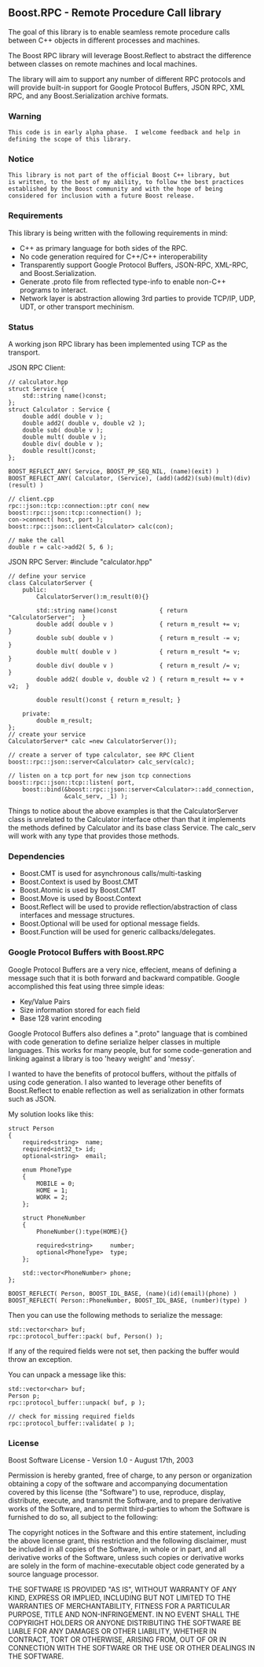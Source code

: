Boost.RPC - Remote Procedure Call library
---------------------------------------

The goal of this library is to enable seamless remote procedure
calls between C++ objects in different processes and machines.

The Boost RPC library will leverage Boost.Reflect to abstract
the difference between classes on remote machines and local machines.

The library will aim to support any number of different RPC protocols 
and will provide built-in support for Google Protocol Buffers,
JSON RPC, XML RPC, and any Boost.Serialization archive formats.

### Warning ###
    This code is in early alpha phase.  I welcome feedback and help in
    defining the scope of this library.  

### Notice ###

    This library is not part of the official Boost C++ library, but
    is written, to the best of my ability, to follow the best practices
    established by the Boost community and with the hope of being 
    considered for inclusion with a future Boost release.

### Requirements ###

This library is being written with the following requirements in mind:

 - C++ as primary language for both sides of the RPC.
 - No code generation required for C++/C++ interoperability
 - Transparently support Google Protocol Buffers, JSON-RPC, XML-RPC, and
    Boost.Serialization.
 - Generate .proto file from reflected type-info to enable non-C++
    programs to interact.
 - Network layer is abstraction allowing 3rd parties to provide TCP/IP,
    UDP, UDT, or other transport mechinism. 

### Status ###

A working json RPC library has been implemented using TCP as the transport.

JSON RPC Client:

    // calculator.hpp
    struct Service {
        std::string name()const;
    };
    struct Calculator : Service {
        double add( double v );           
        double add2( double v, double v2 );
        double sub( double v );           
        double mult( double v );           
        double div( double v );           
        double result()const;
    };

    BOOST_REFLECT_ANY( Service, BOOST_PP_SEQ_NIL, (name)(exit) )
    BOOST_REFLECT_ANY( Calculator, (Service), (add)(add2)(sub)(mult)(div)(result) )

    // client.cpp
    rpc::json::tcp::connection::ptr con( new boost::rpc::json::tcp::connection() );
    con->connect( host, port );
    boost::rpc::json::client<Calculator> calc(con);

    // make the call
    double r = calc->add2( 5, 6 );

JSON RPC Server:
    #include "calculator.hpp"

    // define your service
    class CalculatorServer {
        public:
            CalculatorServer():m_result(0){}

            std::string name()const            { return "CalculatorServer";  }
            double add( double v )             { return m_result += v;       }
            double sub( double v )             { return m_result -= v;       }
            double mult( double v )            { return m_result *= v;       }
            double div( double v )             { return m_result /= v;       }
            double add2( double v, double v2 ) { return m_result += v + v2;  }

            double result()const { return m_result; }

        private:
            double m_result;
    };
    // create your service
    CalculatorServer* calc =new CalculatorServer());

    // create a server of type calculator, see RPC Client
    boost::rpc::json::server<Calculator> calc_serv(calc);

    // listen on a tcp port for new json tcp connections
    boost::rpc::json::tcp::listen( port, 
        boost::bind(&boost::rpc::json::server<Calculator>::add_connection, 
                    &calc_serv, _1) );


Things to notice about the above examples is that the CalculatorServer class is unrelated to
the Calculator interface other than that it implements the methods defined by Calculator and
its base class Service.  The calc_serv will work with any type that provides those methods. 


### Dependencies ###
 - Boost.CMT is used for asynchronous calls/multi-tasking
 - Boost.Context is used by Boost.CMT
 - Boost.Atomic is used by Boost.CMT
 - Boost.Move is used by Boost.Context
 - Boost.Reflect will be used to provide reflection/abstraction of class
    interfaces and message structures.
 - Boost.Optional will be used for optional message fields.
 - Boost.Function will be used for generic callbacks/delegates.

### Google Protocol Buffers with Boost.RPC ###

Google Protocol Buffers are a very nice, effecient, means of defining
a message such that it is both forward and backward compatible. Google
accomplished this feat using three simple ideas:

- Key/Value Pairs
- Size information stored for each field
- Base 128 varint encoding

Google Protocol Buffers also defines a ".proto" language that is
combined with code generation to define serialize helper classes
in multiple languages.  This works for many people, but for some
code-generation and linking against a library is too 'heavy weight'
and 'messy'.  

I wanted to have the benefits of protocol buffers, without the
pitfalls of using code generation.  I also wanted to leverage other
benefits of Boost.Reflect to enable reflection as well as serialization
in other formats such as JSON.

My solution looks like this:

    struct Person
    {
        required<string>  name;
        required<int32_t> id;
        optional<string>  email;

        enum PhoneType
        {
            MOBILE = 0;
            HOME = 1;
            WORK = 2;
        };

        struct PhoneNumber
        {
            PhoneNumber():type(HOME){}

            required<string>     number;
            optional<PhoneType>  type;
        };

        std::vector<PhoneNumber> phone;
    };

    BOOST_REFLECT( Person, BOOST_IDL_BASE, (name)(id)(email)(phone) )
    BOOST_REFLECT( Person::PhoneNumber, BOOST_IDL_BASE, (number)(type) )


Then you can use the following methods to serialize the message:

    std::vector<char> buf;
    rpc::protocol_buffer::pack( buf, Person() );

If any of the required fields were not set, then packing the buffer would throw
an exception.

You can unpack a message like this:

    std::vector<char> buf;
    Person p;
    rpc::protocol_buffer::unpack( buf, p );

    // check for missing required fields
    rpc::protocol_buffer::validate( p );



### License ###

Boost Software License - Version 1.0 - August 17th, 2003

Permission is hereby granted, free of charge, to any person or organization
obtaining a copy of the software and accompanying documentation covered by
this license (the "Software") to use, reproduce, display, distribute,
execute, and transmit the Software, and to prepare derivative works of the
Software, and to permit third-parties to whom the Software is furnished to
do so, all subject to the following:

The copyright notices in the Software and this entire statement, including
the above license grant, this restriction and the following disclaimer,
must be included in all copies of the Software, in whole or in part, and
all derivative works of the Software, unless such copies or derivative
works are solely in the form of machine-executable object code generated by
a source language processor.

THE SOFTWARE IS PROVIDED "AS IS", WITHOUT WARRANTY OF ANY KIND, EXPRESS OR
IMPLIED, INCLUDING BUT NOT LIMITED TO THE WARRANTIES OF MERCHANTABILITY,
FITNESS FOR A PARTICULAR PURPOSE, TITLE AND NON-INFRINGEMENT. IN NO EVENT
SHALL THE COPYRIGHT HOLDERS OR ANYONE DISTRIBUTING THE SOFTWARE BE LIABLE
FOR ANY DAMAGES OR OTHER LIABILITY, WHETHER IN CONTRACT, TORT OR OTHERWISE,
ARISING FROM, OUT OF OR IN CONNECTION WITH THE SOFTWARE OR THE USE OR OTHER
DEALINGS IN THE SOFTWARE.



